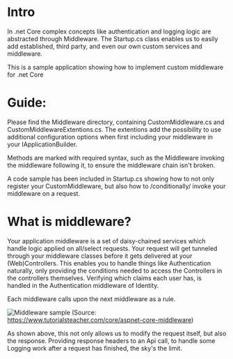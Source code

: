 # Intro
In .net Core complex concepts like authentication and logging logic are abstracted through Middleware. The Startup.cs class enables us to easily add established, third party, and even our own custom services and middleware. 

This is a sample application showing how to implement custom middleware for .net Core

# Guide: 

Please find the Middleware directory, containing CustomMiddleware.cs and CustomMiddlewareExtentions.cs. The extentions add the possibility to use additional configuration options when first including your middleware in your IApplicationBuilder.

Methods are marked with required syntax, such as the Middleware invoking the middleware following it, to ensure the middleware chain isn't broken. 

A code sample has been included in Startup.cs showing how to not only register your CustomMiddleware, but also how to /conditionally/ invoke your middleware on a request. 

# What is middleware?

Your application middleware is a set of daisy-chained services which handle logic applied on all/select requests. Your request will get tunneled through your middleware classes before it gets delivered at your (Web)Controllers. This enables you to handle things like Authentication naturally, only providing the conditions needed to access the Controllers in the controllers themselves. Verifying which claims each user has, is handled in the Authentication middleware of Identity. 

Each middleware calls upon the next middleware as a rule.

![Middleware sample](https://www.tutorialsteacher.com/Content/images/core/middleware-1.png)
(Source: https://www.tutorialsteacher.com/core/aspnet-core-middleware)


As shown above, this not only allows us to modify the request itself, but also the response. Providing response headers to an Api call, to handle some Logging work after a request has finished, the sky's the limit.



